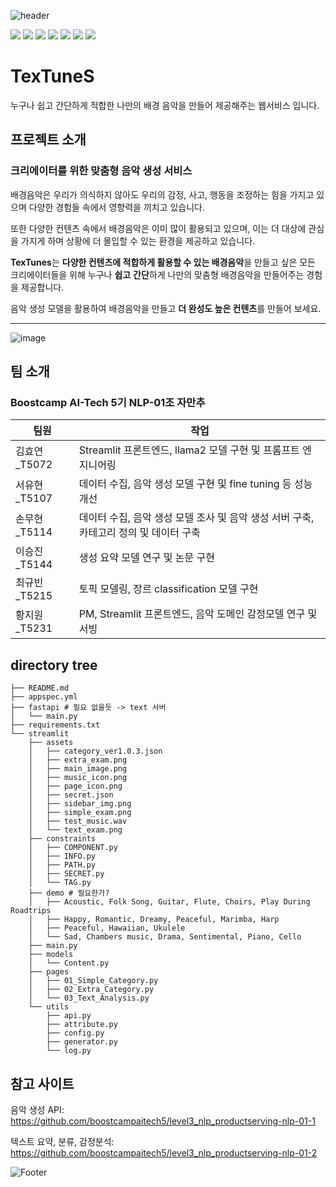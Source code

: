 ![header](https://capsule-render.vercel.app/api?type=waving&color=gradient&customColorList=1&height=250&section=header&text=TexTuneS%20:%20Make%20Your%20Creative%20Music&fontSize=40)

<img src="https://img.shields.io/badge/python-3776AB?style=for-the-badge&logo=python&logoColor=white"> <img src="https://img.shields.io/badge/amazonaws-232F3E?style=for-the-badge&logo=amazonaws&logoColor=white"> 
<img src="https://img.shields.io/badge/pytorch-EE4C2C?style=for-the-badge&logo=pytorch&logoColor=white">
<img src="https://img.shields.io/badge/streamlit-FF4B4B?style=for-the-badge&logo=streamlit&logoColor=white">
<img src="https://img.shields.io/badge/fastapi-009688?style=for-the-badge&logo=fastapi&logoColor=white">
<img src="https://img.shields.io/badge/githubactions-2088FF?style=for-the-badge&logo=githubactions&logoColor=white">
<img src="https://img.shields.io/badge/transformers-FFFF33?style=for-the-badge">

# TexTuneS
누구나 쉽고 간단하게 적합한 나만의 배경 음악을 만들어 제공해주는 웹서비스 입니다.


## 프로젝트 소개
### 크리에이터를 위한 맞춤형 음악 생성 서비스

배경음악은 우리가 의식하지 않아도 우리의 감정, 사고, 행동을 조정하는 힘을 가지고 있으며 다양한 경험들 속에서 영향력을 끼치고 있습니다.

또한 다양한 컨텐츠 속에서 배경음악은 이미 많이 활용되고 있으며, 이는 더 대상에 관심을 가지게 하며 상황에 더 몰입할 수 있는 환경을 제공하고 있습니다.

**TexTunes**는 **다양한 컨텐츠에 적합하게 활용할 수 있는 배경음악**을 만들고 싶은 모든 크리에이터들을 위해 누구나 **쉽고** **간단**하게 나만의 맞춤형 배경음악을 만들어주는 경험을 제공합니다.

음악 생성 모델을 활용하여 배경음악을 만들고 **더 완성도 높은 컨텐츠**를 만들어 보세요.

---
![image](https://github.com/boostcampaitech5/level3_nlp_finalproject-nlp-01/assets/39620398/53dcb7bf-9308-46ef-bb87-084f4311b2a8)

## 팀 소개
### Boostcamp AI-Tech 5기 NLP-01조 자만추
| 팀원| 작업|
| --- | --- |
| 김효연_T5072 | Streamlit 프론트엔드, llama2 모델 구현 및 프롬프트 엔지니어링 |
| 서유현_T5107 | 데이터 수집, 음악 생성 모델 구현 및 fine tuning 등 성능 개선 |
| 손무현_T5114 | 데이터 수집, 음악 생성 모델 조사 및 음악 생성 서버 구축, 카테고리 정의 및 데이터 구축  |
| 이승진_T5144 | 생성 요약 모델 연구 및 논문 구현 |
| 최규빈_T5215 | 토픽 모델링, 장르 classification 모델 구현 |
| 황지원_T5231 | PM, Streamlit 프론트엔드, 음악 도메인 감정모델 연구 및 서빙 |

## directory tree
```
├── README.md
├── appspec.yml
├── fastapi # 필요 없을듯 -> text 서버
│   └── main.py
├── requirements.txt
└── streamlit
    ├── assets
    │   ├── category_ver1.0.3.json
    │   ├── extra_exam.png
    │   ├── main_image.png
    │   ├── music_icon.png
    │   ├── page_icon.png
    │   ├── secret.json
    │   ├── sidebar_img.png
    │   ├── simple_exam.png
    │   ├── test_music.wav
    │   └── text_exam.png
    ├── constraints
    │   ├── COMPONENT.py
    │   ├── INFO.py
    │   ├── PATH.py
    │   ├── SECRET.py
    │   └── TAG.py
    ├── demo # 필요한가?
    │   ├── Acoustic, Folk Song, Guitar, Flute, Choirs, Play During Roadtrips
    │   ├── Happy, Romantic, Dreamy, Peaceful, Marimba, Harp
    │   ├── Peaceful, Hawaiian, Ukulele
    │   └── Sad, Chambers music, Drama, Sentimental, Piano, Cello
    ├── main.py
    ├── models
    │   └── Content.py
    ├── pages
    │   ├── 01_Simple_Category.py
    │   ├── 02_Extra_Category.py
    │   └── 03_Text_Analysis.py
    └── utils
        ├── api.py
        ├── attribute.py
        ├── config.py
        ├── generator.py
        └── log.py
```
## 참고 사이트

음악 생성 API: <https://github.com/boostcampaitech5/level3_nlp_productserving-nlp-01-1>


텍스트 요약, 분류, 감정분석: <https://github.com/boostcampaitech5/level3_nlp_productserving-nlp-01-2>

![Footer](https://capsule-render.vercel.app/api?type=waving&color=gradient&customColorList=1&height=200&section=footer)
